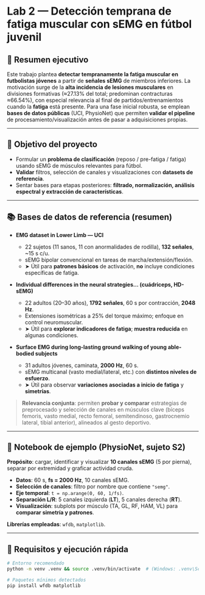 # Lab 2 — Detección temprana de fatiga muscular con sEMG en fútbol juvenil

## 🧭 Resumen ejecutivo
Este trabajo plantea **detectar tempranamente la fatiga muscular en futbolistas jóvenes** a partir de **señales sEMG** de miembros inferiores. La motivación surge de la **alta incidencia de lesiones musculares** en divisiones formativas (≈27.13% del total; predominan contracturas ≈66.54%), con especial relevancia al final de partidos/entrenamientos cuando la **fatiga** está presente. Para una fase inicial robusta, se emplean **bases de datos públicas** (UCI, PhysioNet) que permiten **validar el pipeline** de procesamiento/visualización antes de pasar a adquisiciones propias.

---

## 🎯 Objetivo del proyecto
- Formular un **problema de clasificación** (reposo / pre-fatiga / fatiga) usando sEMG de músculos relevantes para fútbol.
- **Validar** filtros, selección de canales y visualizaciones con **datasets de referencia**.
- Sentar bases para etapas posteriores: **filtrado, normalización, análisis espectral y extracción de características**.

---

## 📚 Bases de datos de referencia (resumen)
- **EMG dataset in Lower Limb — UCI**
  - 22 sujetos (11 sanos, 11 con anormalidades de rodilla), **132 señales**, ~15 s c/u.
  - sEMG bipolar convencional en tareas de marcha/extensión/flexión.
  - ➤ Útil para **patrones básicos** de activación, **no** incluye condiciones específicas de fatiga.

- **Individual differences in the neural strategies… (cuádriceps, HD-sEMG)**
  - 22 adultos (20–30 años), **1792 señales**, 60 s por contracción, **2048 Hz**.
  - Extensiones isométricas a 25% del torque máximo; enfoque en control neuromuscular.
  - ➤ Útil para **explorar indicadores de fatiga**; **muestra reducida** en algunas condiciones.

- **Surface EMG during long-lasting ground walking of young able-bodied subjects**
  - 31 adultos jóvenes, caminata, **2000 Hz**, 60 s.
  - sEMG multicanal (vasto medial/lateral, etc.) con **distintos niveles de esfuerzo**.
  - ➤ Útil para observar **variaciones asociadas a inicio de fatiga** y **simetrías**.

> **Relevancia conjunta**: permiten **probar y comparar** estrategias de preprocesado y selección de canales en músculos clave (bíceps femoris, vasto medial, recto femoral, semitendinoso, gastrocnemio lateral, tibial anterior), alineados al gesto deportivo.

---

## 🧪 Notebook de ejemplo (PhysioNet, sujeto S2)
**Propósito**: cargar, identificar y visualizar **10 canales sEMG** (5 por pierna), separar por extremidad y graficar actividad cruda.

- **Datos**: 60 s, **fs = 2000 Hz**, 10 canales sEMG.
- **Selección de canales**: filtro por nombre que contiene `"semg"`.
- **Eje temporal**: `t = np.arange(0, 60, 1/fs)`.
- **Separación L/R**: 5 canales izquierda (**LT**), 5 canales derecha (**RT**).
- **Visualización**: subplots por músculo (TA, GL, RF, HAM, VL) para **comparar simetría y patrones**.

**Librerías empleadas**: `wfdb`, `matplotlib`.

---

## 🧰 Requisitos y ejecución rápida
```bash
# Entorno recomendado
python -m venv .venv && source .venv/bin/activate  # (Windows: .venv\Scripts\activate)

# Paquetes mínimos detectados
pip install wfdb matplotlib
